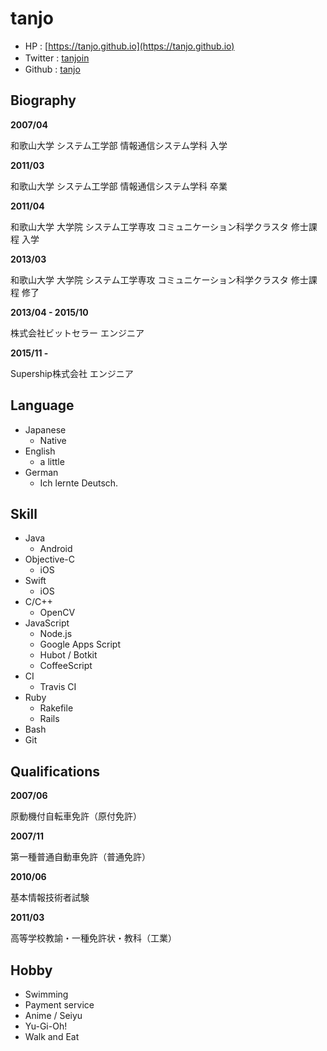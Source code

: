 # tanjo

- HP : [https://tanjo.github.io](https://tanjo.github.io)
- Twitter : [tanjoin](https://twitter.com/tanjoin)　
- Github : [tanjo](https://github.com/tanjo)

## Biography

**2007/04**

和歌山大学 システム工学部 情報通信システム学科 入学

**2011/03**

和歌山大学 システム工学部 情報通信システム学科 卒業

**2011/04**

和歌山大学 大学院 システム工学専攻 コミュニケーション科学クラスタ 修士課程 入学

**2013/03**

和歌山大学 大学院 システム工学専攻 コミュニケーション科学クラスタ 修士課程 修了

**2013/04 - 2015/10**

株式会社ビットセラー エンジニア

**2015/11 -**

Supership株式会社 エンジニア 

## Language

- Japanese
  - Native
- English
  - a little
- German
  - Ich lernte Deutsch.

## Skill

- Java
  - Android
- Objective-C
  - iOS
- Swift
  - iOS
- C/C++
  - OpenCV
- JavaScript
  - Node.js
  - Google Apps Script
  - Hubot / Botkit
  - CoffeeScript
- CI
  - Travis CI
- Ruby
  - Rakefile
  - Rails
- Bash
- Git

## Qualifications

**2007/06**

原動機付自転車免許（原付免許）

**2007/11**

第一種普通自動車免許（普通免許）

**2010/06**

基本情報技術者試験

**2011/03**

高等学校教諭・一種免許状・教科（工業）

## Hobby

- Swimming
- Payment service
- Anime / Seiyu
- Yu-Gi-Oh!
- Walk and Eat
